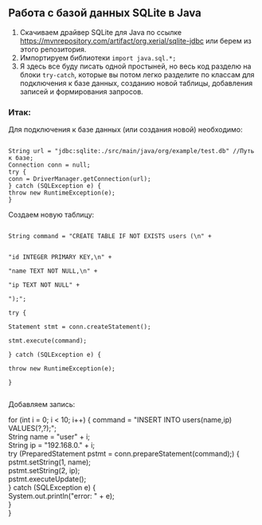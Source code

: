 ## Работа с базой данных SQLite в Java

1. Скачиваем драйвер SQLite для Java по ссылке https://mvnrepository.com/artifact/org.xerial/sqlite-jdbc или берем из этого репозитория. 
2. Импортируем библиотеки `import java.sql.*;`   
3. Я здесь все буду писать одной простыней, но весь код разделю на блоки `try-catch`, 
которые вы потом легко разделите по классам для подключения к базе данных, 
созданию новой таблицы, добавления записей и формирования запросов. 

### Итак:
Для подключения к базе данных (или создания новой) необходимо:

<code>
String url = "jdbc:sqlite:./src/main/java/org/example/test.db" //Путь к базе;  
Connection conn = null;
try {  
conn = DriverManager.getConnection(url);  
} catch (SQLException e) {  
throw new RuntimeException(e);  
}  
</code>

Создаем новую таблицу:

<code>
String command = "CREATE TABLE IF NOT EXISTS users (\n" +   

"id INTEGER PRIMARY KEY,\n" +  
"name TEXT NOT NULL,\n" +  
"ip TEXT NOT NULL" +  
");";  
try {  
Statement stmt = conn.createStatement();  
stmt.execute(command);  
} catch (SQLException e) {  
throw new RuntimeException(e);  
}  
</code>

Добавляем запись:

for (int i = 0; i < 10; i++) {
command = "INSERT INTO users(name,ip) VALUES(?,?);";  
String name = "user" + i;  
String ip = "192.168.0." + i;  
try (PreparedStatement pstmt = conn.prepareStatement(command);) {  
pstmt.setString(1, name);  
pstmt.setString(2, ip);  
pstmt.executeUpdate();  
} catch (SQLException e) {  
System.out.println("error: " + e);  
}  
}  
